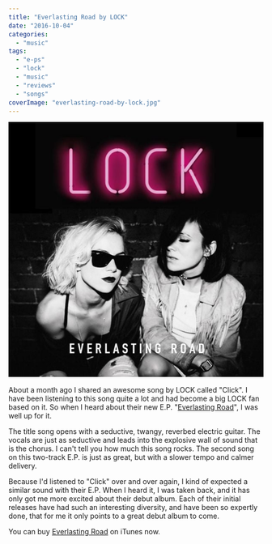 ```yaml
---
title: "Everlasting Road by LOCK"
date: "2016-10-04"
categories: 
  - "music"
tags: 
  - "e-ps"
  - "lock"
  - "music"
  - "reviews"
  - "songs"
coverImage: "everlasting-road-by-lock.jpg"
---
```


[![](images/everlasting-road-by-lock.jpg)](https://davidpeach.co.uk/wp-content/uploads/2023/05/everlasting-road-by-lock.jpg)

About a month ago I shared an awesome song by LOCK called "Click". I have been listening to this song quite a lot and had become a big LOCK fan based on it. So when I heard about their new E.P. "[Everlasting Road](https://itunes.apple.com/us/album/everlasting-road-single/id1146890888)", I was well up for it.

The title song opens with a seductive, twangy, reverbed electric guitar. The vocals are just as seductive and leads into the explosive wall of sound that is the chorus. I can't tell you how much this song rocks. The second song on this two-track E.P. is just as great, but with a slower tempo and calmer delivery.

Because I'd listened to "Click" over and over again, I kind of expected a similar sound with their E.P. When I heard it, I was taken back, and it has only got me more excited about their debut album. Each of their initial releases have had such an interesting diversity, and have been so expertly done, that for me it only points to a great debut album to come.

You can buy [Everlasting Road](https://itunes.apple.com/us/album/everlasting-road-single/id1146890888) on iTunes now.
